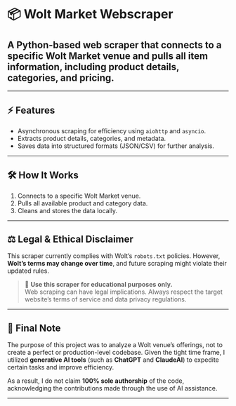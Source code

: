 # 📦 Wolt Market Webscraper

## A Python-based web scraper that connects to a specific Wolt Market venue and pulls all item information, including product details, categories, and pricing.

---

## ⚡ Features
- Asynchronous scraping for efficiency using `aiohttp` and `asyncio`.
- Extracts product details, categories, and metadata.
- Saves data into structured formats (JSON/CSV) for further analysis.

---

## 🛠️ How It Works
1. Connects to a specific Wolt Market venue.
2. Pulls all available product and category data.
3. Cleans and stores the data locally.

---

## ⚖️ Legal & Ethical Disclaimer
This scraper currently complies with Wolt’s `robots.txt` policies. However, **Wolt’s terms may change over time**, and future scraping might violate their updated rules.

> 🚨 **Use this scraper for educational purposes only.**  
> Web scraping can have legal implications. Always respect the target website’s terms of service and data privacy regulations.

---

## 📝 Final Note
The purpose of this project was to analyze a Wolt venue’s offerings, not to create a perfect or production-level codebase. Given the tight time frame, I utilized **generative AI tools** (such as **ChatGPT** and **ClaudeAI**) to expedite certain tasks and improve efficiency.

As a result, I do not claim **100% sole authorship** of the code, acknowledging the contributions made through the use of AI assistance.

---
